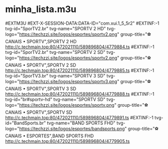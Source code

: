 # minha_lista.m3u

#EXTM3U
#EXT-X-SESSION-DATA:DATA-ID="com.xui.1_5_5r2"
#EXTINF:-1 tvg-id="SporTV2.br" tvg-name="SPORTV 2 HD" tvg-logo="https://techzzi.site/logos/esportes/sportv2.png" group-title="⚽ CANAIS • SPORTV",SPORTV 2 HD
http://c.techmain.top:80/472021110/589896804/4779884.ts
#EXTINF:-1 tvg-id="SporTV2.br" tvg-name="SPORTV 2 SD" tvg-logo="https://techzzi.site/logos/esportes/sportv2.png" group-title="⚽ CANAIS • SPORTV",SPORTV 2 SD
http://c.techmain.top:80/472021110/589896804/4779885.ts
#EXTINF:-1 tvg-id="SporTV3.br" tvg-name="SPORTV 3 SD" tvg-logo="https://techzzi.site/logos/esportes/sportv3.png" group-title="⚽ CANAIS • SPORTV",SPORTV 3 SD
http://c.techmain.top:80/472021110/589896804/4779888.ts
#EXTINF:-1 tvg-id="br#sportv-hd" tvg-name="SPORTV SD" tvg-logo="https://techzzi.site/logos/esportes/sportv.png" group-title="⚽ CANAIS • SPORTV",SPORTV SD
http://c.techmain.top:80/472021110/589896804/4779891.ts
#EXTINF:-1 tvg-id="BandSports.br" tvg-name="BAND SPORTS FHD" tvg-logo="https://techzzi.site/logos/esportes/bandsports.png" group-title="⚽ CANAIS • ESPORTES",BAND SPORTS FHD
http://c.techmain.top:80/472021110/589896804/4779905.ts
